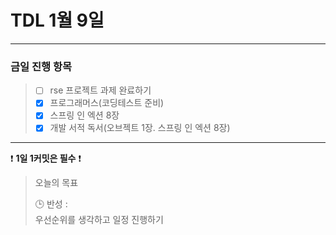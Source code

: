 # TDL 1월 9일

---

### 금일 진행 항목
> - [ ]  rse 프로젝트 과제 완료하기
> - [x] 프로그래머스(코딩테스트 준비)
> - [x] 스프링 인 엑션 8장
> - [x] 개발 서적 독서(오브젝트 1장. 스프링 인 엑션 8장)
---

❗ **1일 1커밋은 필수** ❗

> 오늘의 목표
>
> 🕒 반성 :  
>    우선순위를 생각하고 일정 진행하기